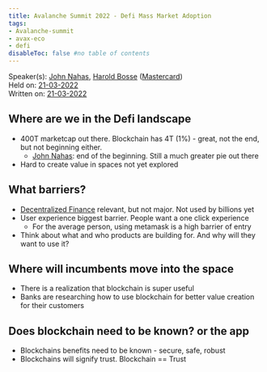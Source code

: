 ```yaml
---
title: Avalanche Summit 2022 - Defi Mass Market Adoption
tags:
- Avalanche-summit
- avax-eco
- defi
disableToc: false #no table of contents
---
```


Speaker(s): [John Nahas](notes/John%20Nahas.md), [Harold Bosse](notes/Harold%20Bosse.md) ([Mastercard](notes/Mastercard.md))  
Held on: [21-03-2022](notes/21-03-2022.md)   
Written on: [21-03-2022](notes/21-03-2022.md)   


## Where are we in the Defi landscape
* 400T marketcap out there. Blockchain has 4T (1%) - great, not the end, but not beginning either.
	* [John Nahas](notes/John%20Nahas.md): end of the beginning. Still a much greater pie out there
* Hard to create value in spaces not yet explored

## What barriers?
- [Decentralized Finance](notes/Decentralized%20Finance.md) relevant, but not major. Not used by billions yet
- User experience biggest barrier. People want a one click experience
	- For the average person, using metamask is a high barrier of entry
- Think about what and who products are building for. And why will they want to use it?

## Where will incumbents move into the space
* There is a realization that blockchain is super useful
* Banks are researching how to use blockchain for better value creation for their customers

## Does blockchain need to be known? or the app
- Blockchains benefits need to be known - secure, safe, robust
- Blockchains will signify trust. Blockchain == Trust